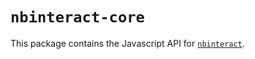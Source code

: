 # `nbinteract-core`

This package contains the Javascript API for [`nbinteract`][nbi].

[nbi]: https://github.com/SamLau95/nbinteract


